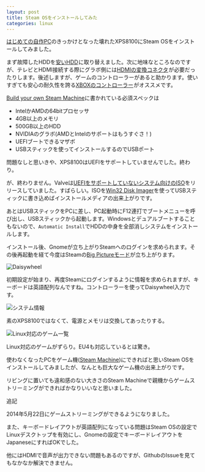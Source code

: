 ```yaml
---
layout: post
title: Steam OSをインストールしてみた
categories: linux
---
```

[はじめての自作PC][1]のきっかけとなった壊れたXPS8100にSteam OSをインストールしてみました。

まず故障したHDDを<a href="http://www.amazon.co.jp/gp/product/B009QWUF9E/ref=as_li_ss_tl?ie=UTF8&camp=247&creative=7399&creativeASIN=B009QWUF9E&linkCode=as2&tag=count_0-22">安いHDD</a><img src="http://ir-jp.amazon-adsystem.com/e/ir?t=count_0-22&l=as2&o=9&a=B009QWUF9E" width="1" height="1" border="0" alt="" style="border:none !important; margin:0px !important;" />に取り替えました。次に地味なところなのですが、テレビとHDMI接続する際にグラボ側には<a href="http://www.amazon.co.jp/gp/product/B00GZIHSNI/ref=as_li_ss_tl?ie=UTF8&camp=247&creative=7399&creativeASIN=B00GZIHSNI&linkCode=as2&tag=count_0-22">HDMIの変換コネクタ</a><img src="http://ir-jp.amazon-adsystem.com/e/ir?t=count_0-22&l=as2&o=9&a=B00GZIHSNI" width="1" height="1" border="0" alt="" style="border:none !important; margin:0px !important;" />が必要だったりします。後述しますが、ゲームのコントローラーがあると助かります。使いすぎても安心の耐久性を誇る<a href="http://www.amazon.co.jp/gp/product/B004R1R9IO/ref=as_li_ss_tl?ie=UTF8&camp=247&creative=7399&creativeASIN=B004R1R9IO&linkCode=as2&tag=count_0-22">XBOXのコントローラー</a><img src="http://ir-jp.amazon-adsystem.com/e/ir?t=count_0-22&l=as2&o=9&a=B004R1R9IO" width="1" height="1" border="0" alt="" style="border:none !important; margin:0px !important;" />がオススメです。

[Build your own Steam Machine][2]に書かれている必須スペックは

* IntelかAMDの64bitプロセッサ
* 4GB以上のメモリ
* 500GB以上のHDD
* NVIDIAのグラボ(AMDとIntelのサポートはもうすぐさ！)
* UEFIブートできるマザボ
* USBスティックを使ってインストールするのでUSBポート

問題なしと思いきや、XPS8100はUEFIをサポートしていませんでした。終わり。

が、終わりません。Valveは[UEFIをサポートしていないシステム向けのISO][3]をリリースしていました。すばらしい。ISOを[Win32 Disk Imager][3]を使ってUSBスティックに書き込めばインストールメディアの出来上がりです。

あとはUSBスティックをPCに差し、PC起動時にF12連打でブートメニューを呼び出し、USBスティックから起動します。Windowsとデュアルブートすることもないので、`Automatic Install`でHDDの中身を全部消しシステムをインストールします。

インストール後、Gnomeが立ち上がりSteamへのログインを求められます。その後再起動を経て今度はSteamの[Big Pictureモード][5]が立ち上がります。

![Daisywheel](/images/steamos1.jpg)

初期設定が始まり、再度Steamにログインするように情報を求められますが、キーボードは英語配列なんですね。コントローラーを使ってDaisywheel入力です。

![システム情報](/images/steamos2.jpg)

素のXPS8100ではなくて、電源とメモリは交換してあったりする。

![Linux対応のゲーム一覧](/images/steamos3.jpg)

Linux対応のゲームがずらり。EU4も対応しているとは驚き。

使わなくなったPCをゲーム機([Steam Machine][6])にできればと思いSteam OSをインストールしてみましたが、なんとも巨大なゲーム機の出来上がりです。

リビングに置いても違和感のない大きさのSteam Machineで親機からゲームストリーミングができればかなりいいなと思いました。

追記

2014年5月22日にゲームストリーミングができるようになりました。

また、キーボードレイアウトが英語配列になっている問題はSteam OSの設定でLinuxデスクトップを有効にし、Gnomeの設定でキーボードレイアウトをJapaneseにすればOKでした。

他にはHDMIで音声が出力できない問題もあるのですが、GithubのIssueを見てもなかなか解決できません。

[1]: /2014/03/26/DIY-pc.html
[2]: http://store.steampowered.com/steamos/buildyourown?l=japanese
[3]: http://steamcommunity.com/groups/steamuniverse/discussions/1/648817378243644036/
[4]: http://sourceforge.net/projects/win32diskimager/
[5]: http://store.steampowered.com/bigpicture/?l=japanese
[6]: http://store.steampowered.com/livingroom/SteamMachines/?l=japanese
